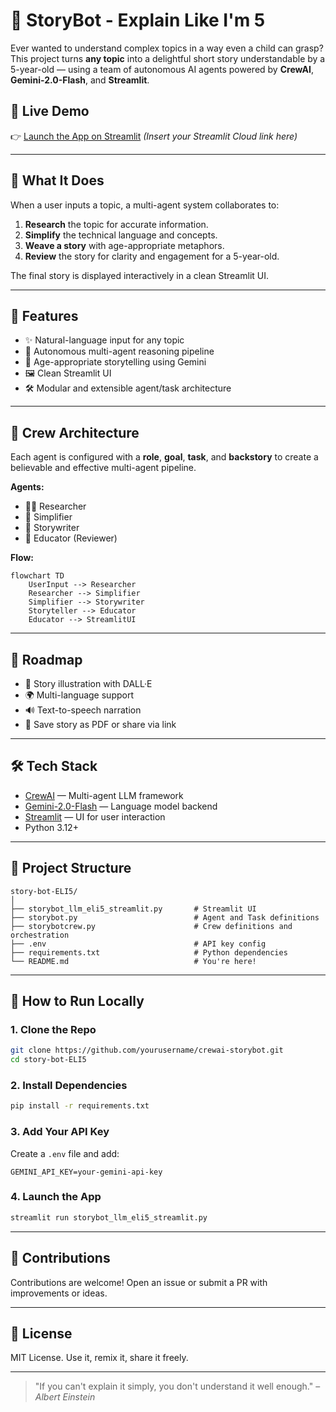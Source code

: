 # 🧠 StoryBot - Explain Like I'm 5

Ever wanted to understand complex topics in a way even a child can grasp? This project turns **any topic** into a delightful short story understandable by a 5-year-old — using a team of autonomous AI agents powered by **CrewAI**, **Gemini-2.0-Flash**, and **Streamlit**.

## 🚀 Live Demo

👉 [Launch the App on Streamlit](#) *(Insert your Streamlit Cloud link here)*

---

## 🎯 What It Does

When a user inputs a topic, a multi-agent system collaborates to:
1. **Research** the topic for accurate information.
2. **Simplify** the technical language and concepts.
3. **Weave a story** with age-appropriate metaphors.
4. **Review** the story for clarity and engagement for a 5-year-old.

The final story is displayed interactively in a clean Streamlit UI.

---

## 🧩 Features

- ✨ Natural-language input for any topic  
- 🧠 Autonomous multi-agent reasoning pipeline  
- 📖 Age-appropriate storytelling using Gemini  
- 🖼️ Clean Streamlit UI  
- 🛠 Modular and extensible agent/task architecture  

---

## 🧩 Crew Architecture

Each agent is configured with a **role**, **goal**, **task**, and **backstory** to create a believable and effective multi-agent pipeline.

**Agents:**
- 🧑‍🔬 Researcher  
- 📘 Simplifier  
- 🧙 Storywriter  
- 👶 Educator (Reviewer)

**Flow:**
```mermaid
flowchart TD
    UserInput --> Researcher
    Researcher --> Simplifier
    Simplifier --> Storywriter
    Storyteller --> Educator
    Educator --> StreamlitUI
```

---

## 🔮 Roadmap

- 🎨 Story illustration with DALL·E
- 🌍 Multi-language support
- 🔊 Text-to-speech narration
- 📅 Save story as PDF or share via link

---

## 🛠 Tech Stack

- [CrewAI](https://github.com/joaomdmoura/crewAI) — Multi-agent LLM framework  
- [Gemini-2.0-Flash](https://gemini.google.com/app) — Language model backend  
- [Streamlit](https://streamlit.io/) — UI for user interaction  
- Python 3.12+

---

## 📂 Project Structure

```
story-bot-ELI5/
│
├── storybot_llm_eli5_streamlit.py       # Streamlit UI
├── storybot.py                          # Agent and Task definitions
├── storybotcrew.py                      # Crew definitions and orchestration
├── .env                                 # API key config
├── requirements.txt                     # Python dependencies
└── README.md                            # You're here!
```

---

## 🧪 How to Run Locally

### 1. Clone the Repo

```bash
git clone https://github.com/yourusername/crewai-storybot.git
cd story-bot-ELI5
```

### 2. Install Dependencies

```bash
pip install -r requirements.txt
```

### 3. Add Your API Key

Create a `.env` file and add:

```env
GEMINI_API_KEY=your-gemini-api-key
```

### 4. Launch the App

```bash
streamlit run storybot_llm_eli5_streamlit.py
```

---

## 🤝 Contributions

Contributions are welcome! Open an issue or submit a PR with improvements or ideas.

---

## 📜 License

MIT License. Use it, remix it, share it freely.

---

> "If you can't explain it simply, you don't understand it well enough." – *Albert Einstein*